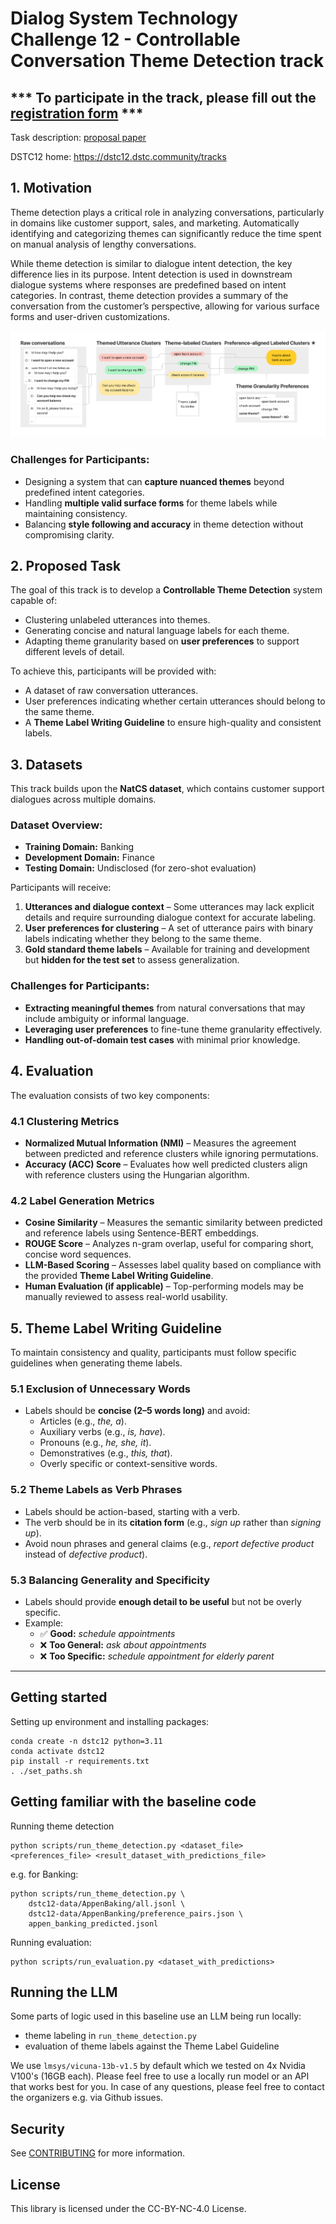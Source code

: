 # Dialog System Technology Challenge 12 - Controllable Conversation Theme Detection track

## *** To participate in the track, please fill out the [registration form](https://forms.gle/URgeLuSUL95BHgWb6) ***
Task description: [proposal paper](https://drive.google.com/file/d/1TkVYdcQenWH_MVXHGEX3O7BGMyTj5Xd_/view)

DSTC12 home: https://dstc12.dstc.community/tracks

## 1. Motivation  
Theme detection plays a critical role in analyzing conversations, particularly in domains like customer support, sales, and marketing. Automatically identifying and categorizing themes can significantly reduce the time spent on manual analysis of lengthy conversations.  

While theme detection is similar to dialogue intent detection, the key difference lies in its purpose. Intent detection is used in downstream dialogue systems where responses are predefined based on intent categories. In contrast, theme detection provides a summary of the conversation from the customer’s perspective, allowing for various surface forms and user-driven customizations.  

![Task diagram](/img/DSTC12_task_large.png)

### **Challenges for Participants:**  
- Designing a system that can **capture nuanced themes** beyond predefined intent categories.  
- Handling **multiple valid surface forms** for theme labels while maintaining consistency.  
- Balancing **style following and accuracy** in theme detection without compromising clarity.  

## 2. Proposed Task  
The goal of this track is to develop a **Controllable Theme Detection** system capable of:  
- Clustering unlabeled utterances into themes.  
- Generating concise and natural language labels for each theme.  
- Adapting theme granularity based on **user preferences** to support different levels of detail.  

To achieve this, participants will be provided with:  
- A dataset of raw conversation utterances.  
- User preferences indicating whether certain utterances should belong to the same theme.  
- A **Theme Label Writing Guideline** to ensure high-quality and consistent labels.   

## 3. Datasets  
This track builds upon the **NatCS dataset**, which contains customer support dialogues across multiple domains.  

### **Dataset Overview:**  
- **Training Domain:** Banking  
- **Development Domain:** Finance  
- **Testing Domain:** Undisclosed (for zero-shot evaluation)  

Participants will receive:  
1. **Utterances and dialogue context** – Some utterances may lack explicit details and require surrounding dialogue context for accurate labeling.  
2. **User preferences for clustering** – A set of utterance pairs with binary labels indicating whether they belong to the same theme.  
3. **Gold standard theme labels** – Available for training and development but **hidden for the test set** to assess generalization.  

### **Challenges for Participants:**  
- **Extracting meaningful themes** from natural conversations that may include ambiguity or informal language.  
- **Leveraging user preferences** to fine-tune theme granularity effectively.  
- **Handling out-of-domain test cases** with minimal prior knowledge.  

## 4. Evaluation  
The evaluation consists of two key components:  

### **4.1 Clustering Metrics**  
- **Normalized Mutual Information (NMI)** – Measures the agreement between predicted and reference clusters while ignoring permutations.  
- **Accuracy (ACC) Score** – Evaluates how well predicted clusters align with reference clusters using the Hungarian algorithm.  

### **4.2 Label Generation Metrics**  
- **Cosine Similarity** – Measures the semantic similarity between predicted and reference labels using Sentence-BERT embeddings.  
- **ROUGE Score** – Analyzes n-gram overlap, useful for comparing short, concise word sequences.  
- **LLM-Based Scoring** – Assesses label quality based on compliance with the provided **Theme Label Writing Guideline**.  
- **Human Evaluation (if applicable)** – Top-performing models may be manually reviewed to assess real-world usability.  

## 5. Theme Label Writing Guideline  
To maintain consistency and quality, participants must follow specific guidelines when generating theme labels.  

### **5.1 Exclusion of Unnecessary Words**  
- Labels should be **concise (2–5 words long)** and avoid:  
  - Articles (e.g., *the, a*).  
  - Auxiliary verbs (e.g., *is, have*).  
  - Pronouns (e.g., *he, she, it*).  
  - Demonstratives (e.g., *this, that*).  
  - Overly specific or context-sensitive words.  

### **5.2 Theme Labels as Verb Phrases**  
- Labels should be action-based, starting with a verb.  
- The verb should be in its **citation form** (e.g., *sign up* rather than *signing up*).  
- Avoid noun phrases and general claims (e.g., *report defective product* instead of *defective product*).  

### **5.3 Balancing Generality and Specificity**  
- Labels should provide **enough detail to be useful** but not be overly specific.  
- Example:  
  - ✅ **Good:** *schedule appointments*  
  - ❌ **Too General:** *ask about appointments*  
  - ❌ **Too Specific:** *schedule appointment for elderly parent*

--------------------

## Getting started
Setting up environment and installing packages:
```
conda create -n dstc12 python=3.11
conda activate dstc12
pip install -r requirements.txt
. ./set_paths.sh
```

## Getting familiar with the baseline code

Running theme detection
```
python scripts/run_theme_detection.py <dataset_file> <preferences_file> <result_dataset_with_predictions_file>
```

e.g. for Banking:

```
python scripts/run_theme_detection.py \
    dstc12-data/AppenBaking/all.jsonl \
    dstc12-data/AppenBanking/preference_pairs.json \
    appen_banking_predicted.jsonl
```

Running evaluation:

```
python scripts/run_evaluation.py <dataset_with_predictions>
```

## Running the LLM
Some parts of logic used in this baseline use an LLM being run locally:

* theme labeling in `run_theme_detection.py`
* evaluation of theme labels against the Theme Label Guideline

We use `lmsys/vicuna-13b-v1.5` by default which we tested on 4x Nvidia V100's (16GB each). Please feel free to use a locally run model or an API that works best for you. In case of any questions, please feel free to contact the organizers e.g. via Github issues.

## Security

See [CONTRIBUTING](CONTRIBUTING.md#security-issue-notifications) for more information.

## License

This library is licensed under the CC-BY-NC-4.0 License.

